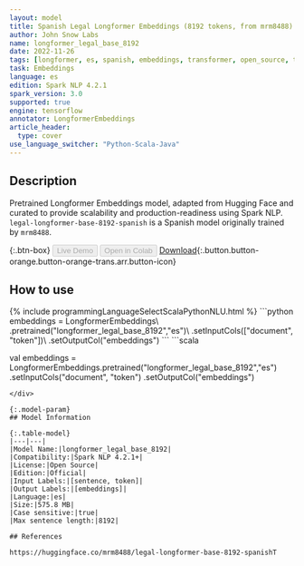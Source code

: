```yaml
---
layout: model
title: Spanish Legal Longformer Embeddings (8192 tokens, from mrm8488)
author: John Snow Labs
name: longformer_legal_base_8192
date: 2022-11-26
tags: [longformer, es, spanish, embeddings, transformer, open_source, tensorflow]
task: Embeddings
language: es
edition: Spark NLP 4.2.1
spark_version: 3.0
supported: true
engine: tensorflow
annotator: LongformerEmbeddings
article_header:
  type: cover
use_language_switcher: "Python-Scala-Java"
---
```


## Description

Pretrained Longformer Embeddings model, adapted from Hugging Face and curated to provide scalability and production-readiness using Spark NLP. `legal-longformer-base-8192-spanish` is a Spanish model originally trained by `mrm8488`.

{:.btn-box}
<button class="button button-orange" disabled>Live Demo</button>
<button class="button button-orange" disabled>Open in Colab</button>
[Download](https://s3.amazonaws.com/auxdata.johnsnowlabs.com/public/models/longformer_legal_base_8192_es_4.2.1_3.0_1669454066237.zip){:.button.button-orange.button-orange-trans.arr.button-icon}

## How to use



<div class="tabs-box" markdown="1">
{% include programmingLanguageSelectScalaPythonNLU.html %}
```python
 embeddings = LongformerEmbeddings\
    .pretrained("longformer_legal_base_8192","es")\
    .setInputCols(["document", "token"])\
    .setOutputCol("embeddings")
```
```scala

val embeddings = LongformerEmbeddings.pretrained("longformer_legal_base_8192","es")
.setInputCols("document", "token") 
.setOutputCol("embeddings")

```
</div>

{:.model-param}
## Model Information

{:.table-model}
|---|---|
|Model Name:|longformer_legal_base_8192|
|Compatibility:|Spark NLP 4.2.1+|
|License:|Open Source|
|Edition:|Official|
|Input Labels:|[sentence, token]|
|Output Labels:|[embeddings]|
|Language:|es|
|Size:|575.8 MB|
|Case sensitive:|true|
|Max sentence length:|8192|

## References

https://huggingface.co/mrm8488/legal-longformer-base-8192-spanishT
